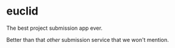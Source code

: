 # euclid
The best project submission app ever.


Better than that _other_ submission service that we won't mention.
